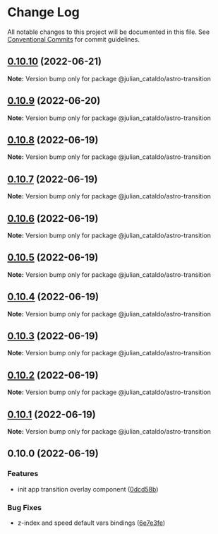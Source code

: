 # Change Log

All notable changes to this project will be documented in this file.
See [Conventional Commits](https://conventionalcommits.org) for commit guidelines.

## [0.10.10](https://github.com/JulianCataldo/astro/compare/@julian_cataldo/astro-transition@0.10.9...@julian_cataldo/astro-transition@0.10.10) (2022-06-21)

**Note:** Version bump only for package @julian_cataldo/astro-transition





## [0.10.9](https://github.com/JulianCataldo/astro/compare/@julian_cataldo/astro-transition@0.10.8...@julian_cataldo/astro-transition@0.10.9) (2022-06-20)

**Note:** Version bump only for package @julian_cataldo/astro-transition





## [0.10.8](https://github.com/JulianCataldo/astro/compare/@julian_cataldo/astro-transition@0.10.7...@julian_cataldo/astro-transition@0.10.8) (2022-06-19)

**Note:** Version bump only for package @julian_cataldo/astro-transition





## [0.10.7](https://github.com/JulianCataldo/astro/compare/@julian_cataldo/astro-transition@0.10.6...@julian_cataldo/astro-transition@0.10.7) (2022-06-19)

**Note:** Version bump only for package @julian_cataldo/astro-transition





## [0.10.6](https://github.com/JulianCataldo/astro/compare/@julian_cataldo/astro-transition@0.10.5...@julian_cataldo/astro-transition@0.10.6) (2022-06-19)

**Note:** Version bump only for package @julian_cataldo/astro-transition





## [0.10.5](https://github.com/JulianCataldo/astro/compare/@julian_cataldo/astro-transition@0.10.4...@julian_cataldo/astro-transition@0.10.5) (2022-06-19)

**Note:** Version bump only for package @julian_cataldo/astro-transition





## [0.10.4](https://github.com/JulianCataldo/astro/compare/@julian_cataldo/astro-transition@0.10.3...@julian_cataldo/astro-transition@0.10.4) (2022-06-19)

**Note:** Version bump only for package @julian_cataldo/astro-transition





## [0.10.3](https://github.com/JulianCataldo/astro/compare/@julian_cataldo/astro-transition@0.10.2...@julian_cataldo/astro-transition@0.10.3) (2022-06-19)

**Note:** Version bump only for package @julian_cataldo/astro-transition





## [0.10.2](https://github.com/JulianCataldo/astro/compare/@julian_cataldo/astro-transition@0.10.1...@julian_cataldo/astro-transition@0.10.2) (2022-06-19)

**Note:** Version bump only for package @julian_cataldo/astro-transition





## [0.10.1](https://github.com/JulianCataldo/astro/compare/@julian_cataldo/astro-transition@0.10.0...@julian_cataldo/astro-transition@0.10.1) (2022-06-19)

**Note:** Version bump only for package @julian_cataldo/astro-transition





## 0.10.0 (2022-06-19)


### Features

* init app transition overlay component ([0dcd58b](https://github.com/JulianCataldo/astro/commit/0dcd58bed5d61d02e5e0fce40186ae7f1282d772))


### Bug Fixes

* z-index and speed default vars bindings ([6e7e3fe](https://github.com/JulianCataldo/astro/commit/6e7e3fe4883b325ee5c7fc24706d1c0c670f86f0))
